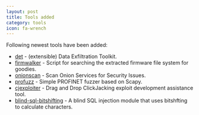 ```yaml
---
layout: post
title: Tools added
category: tools
icon: fa-wrench
---
```


Following newest tools have been added:

* [det](https://github.com/sensepost/det) - (extensible) Data Exfiltration Toolkit.
* [firmwalker](https://github.com/craigz28/firmwalker) - Script for searching the extracted firmware file system for goodies.
* [onionscan](https://github.com/s-rah/onionscan) - Scan Onion Services for Security Issues.
* [profuzz](https://github.com/HSASec/ProFuzz) - Simple PROFINET fuzzer based on Scapy.
* [cjexploiter](https://github.com/enddo/CJExploiter) - Drag and Drop ClickJacking exploit development assistance tool.
* [blind-sql-bitshifting](https://github.com/libeclipse/blind-sql-bitshifting) - A blind SQL injection module that uses bitshfting to calculate characters.
